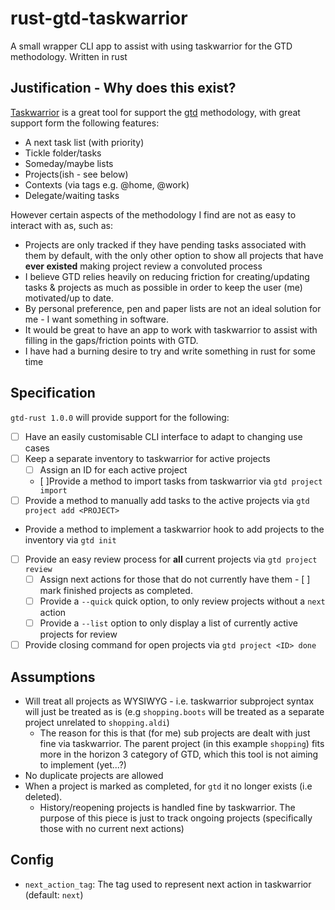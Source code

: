 # rust-gtd-taskwarrior

A small wrapper CLI app to assist with using taskwarrior for the GTD methodology. Written in rust

## Justification - Why does this exist?

[Taskwarrior]() is a great tool for support the [gtd]() methodology, with great support form the following features:
- A next task list (with priority)
- Tickle folder/tasks
- Someday/maybe lists
- Projects(ish - see below)
- Contexts (via tags e.g. @home, @work)
- Delegate/waiting tasks

However certain aspects of the methodology I find are not as easy to interact with as, such as:
- Projects are only tracked if they have pending tasks associated with them by default, with the only other option to show all projects that have **ever existed** making project review a convoluted process
- I believe GTD relies heavily on reducing friction for creating/updating tasks & projects as much as possible in order to keep the user (me) motivated/up to date.
- By personal preference, pen and paper lists are not an ideal solution for me - I want something in software.
- It would be great to have an app to work with taskwarrior to assist with filling in the gaps/friction points with GTD.
- I have had a burning desire to try and write something in rust for some time


## Specification

`gtd-rust 1.0.0` will provide support for the following:

 - [ ] Have an easily customisable CLI interface to adapt to changing use cases
 - [ ] Keep a separate inventory to taskwarrior for active projects 
    - [ ] Assign an ID for each active project
    - [ ]Provide a method to import tasks from taskwarrior via `gtd project import`
 - [ ] Provide a method to manually add tasks to the active projects via `gtd project add <PROJECT>` 
 - Provide a method to implement a taskwarrior hook to add projects to the inventory via `gtd init`
 - [ ] Provide an easy review process for **all** current projects via `gtd project review`
     - [ ] Assign next actions for those that do not currently have them  - [ ] mark finished projects as completed.
     - [ ] Provide  a `--quick` quick option, to only review projects without a `next` action
    - [ ] Provide a `--list` option to only display a list of currently active projects for review
- [ ] Provide closing command for open projects via `gtd project <ID> done`

## Assumptions

- Will treat all projects as WYSIWYG - i.e. taskwarrior subproject syntax will just be treated as is (e.g `shopping.boots` will be treated as a separate project unrelated to `shopping.aldi`)
    - The reason for this is that (for me) sub projects are dealt with just fine via taskwarrior. The parent project (in this example `shopping`) fits more in the horizon 3 category of GTD, which this tool is not aiming to implement (yet...?)
- No duplicate projects are allowed
- When a project is marked as completed, for `gtd` it no longer exists (i.e deleted). 
    - History/reopening projects is handled fine by taskwarrior. The purpose of this piece is just to track ongoing projects (specifically those with no current next actions)

## Config

- `next_action_tag`: The tag used to represent next action in taskwarrior (default: `next`)
